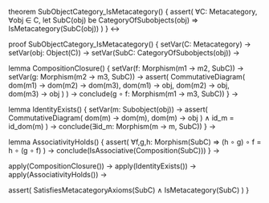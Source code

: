 theorem SubObjectCategory_IsMetacategory() {
  assert(
    ∀C: Metacategory,
    ∀obj ∈ C,
    let SubC(obj) be CategoryOfSubobjects(obj) ⇒
    IsMetacategory(SubC(obj))
  )
} ↔

proof SubObjectCategory_IsMetacategory() {
  setVar(C: Metacategory) →
  setVar(obj: Object(C)) →
  setVar(SubC: CategoryOfSubobjects(obj)) →

  lemma CompositionClosure() {
    setVar(f: Morphism(m1 → m2, SubC)) →
    setVar(g: Morphism(m2 → m3, SubC)) →
    assert(
      CommutativeDiagram(
        dom(m1) → dom(m2) → dom(m3),
        dom(m1) → obj,
        dom(m2) → obj,
        dom(m3) → obj
      )
    ) →
    conclude(g ∘ f: Morphism(m1 → m3, SubC))
  } →

  lemma IdentityExists() {
    setVar(m: Subobject(obj)) →
    assert(
      CommutativeDiagram(
        dom(m) → dom(m),
        dom(m) → obj
      ) ∧
      id_m = id_dom(m)
    ) →
    conclude(∃id_m: Morphism(m → m, SubC))
  } →

  lemma AssociativityHolds() {
    assert(
      ∀f,g,h: Morphism(SubC) ⇒
      (h ∘ g) ∘ f = h ∘ (g ∘ f)
    ) →
    conclude(IsAssociative(Composition(SubC)))
  } →

  apply(CompositionClosure()) →
  apply(IdentityExists()) →
  apply(AssociativityHolds()) →
  
  assert(
    SatisfiesMetacategoryAxioms(SubC) ∧
    IsMetacategory(SubC)
  )
}